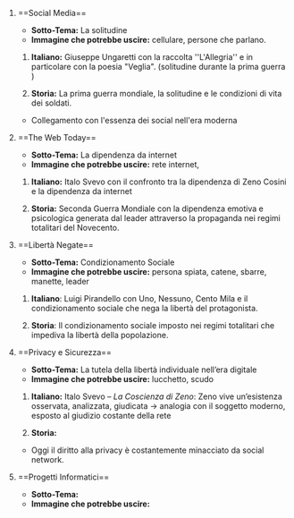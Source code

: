 
1. ==Social Media==
	- **Sotto-Tema:** La solitudine
	- **Immagine che potrebbe uscire:** cellulare, persone che parlano.
	
	1. **Italiano:** Giuseppe Ungaretti con la raccolta ''L'Allegria'' e in particolare con la poesia "Veglia". (solitudine durante la prima guerra )
	
	2. **Storia:** La prima guerra mondiale, la solitudine e le condizioni di vita dei soldati.
	
	- Collegamento con l'essenza dei social nell'era moderna




2. ==The Web Today==
	- **Sotto-Tema:** La dipendenza da internet
	- **Immagine che potrebbe uscire:** rete internet, 
	
	1. **Italiano:** Italo Svevo con il confronto tra la dipendenza di Zeno Cosini e la dipendenza da internet
	
	2. **Storia:** Seconda Guerra Mondiale con la dipendenza emotiva e psicologica generata dal leader attraverso la propaganda nei regimi totalitari del Novecento.




3. ==Libertà Negate==
	- **Sotto-Tema:** Condizionamento Sociale
	- **Immagine che potrebbe uscire:** persona spiata, catene, sbarre, manette, leader
	
	1. **Italiano**: Luigi Pirandello con Uno, Nessuno, Cento Mila e il condizionamento sociale che nega la libertà del protagonista.
	
	2. **Storia**: Il condizionamento sociale imposto nei regimi totalitari che impediva la libertà della popolazione.


4. ==Privacy e Sicurezza==
	- **Sotto-Tema:** La tutela della libertà individuale nell’era digitale
	- **Immagine che potrebbe uscire:** lucchetto, scudo
	
    1. **Italiano:** Italo Svevo – _La Coscienza di Zeno_: Zeno vive un’esistenza osservata, analizzata, giudicata → analogia con il soggetto moderno, esposto al giudizio costante della rete
    
    2. **Storia:**
    
    - Oggi il diritto alla privacy è costantemente minacciato da social network.


5. ==Progetti Informatici==
	- **Sotto-Tema:**
	- **Immagine che potrebbe uscire:**